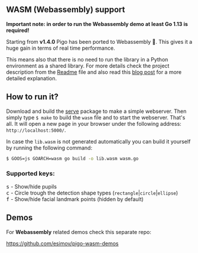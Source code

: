 ## WASM (Webassembly) support

**Important note: in order to run the Webassembly demo at least Go 1.13 is required!**

Starting from **v1.4.0** Pigo has been ported to Webassembly 🎉. This gives it a huge gain in terms of real time performance.

This means also that there is no need to run the library in a Python environment as a shared library. For more details check the project description from the [Readme](https://github.com/esimov/pigo/blob/master/README.md#real-time-face-detection) file and also read this [blog post](https://esimov.com/2019/11/pupilseyes-localization-in-the-pigo-face-detection-library) for a more detailed explanation.

## How to run it?

Download and build the [serve](https://github.com/mattn/serve) package to make a simple webserver. Then simply type `$ make` to build the `wasm` file and to start the webserver. That's all. It will open a new page in your browser under the following address: `http://localhost:5000/`.

In case the `lib.wasm` is not generated automatically you can build it yourself by running the following command:

```bash
$ GOOS=js GOARCH=wasm go build -o lib.wasm wasm.go
```
### Supported keys:
<kbd>s</kbd> - Show/hide pupils<br/>
<kbd>c</kbd> - Circle trough the detection shape types (`rectangle`|`circle`|`ellipse`)<br/>
<kbd>f</kbd> - Show/hide facial landmark points (hidden by default)

## Demos

For **Webassembly** related demos check this separate repo: 

https://github.com/esimov/pigo-wasm-demos 

